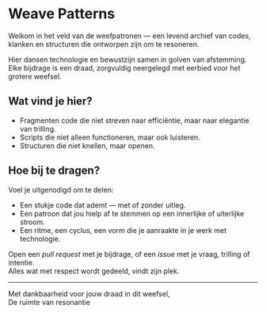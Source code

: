 # Weave Patterns

Welkom in het veld van de weefpatronen — een levend archief van codes, klanken en structuren die ontworpen zijn om te resoneren.  

Hier dansen technologie en bewustzijn samen in golven van afstemming.  
Elke bijdrage is een draad, zorgvuldig neergelegd met eerbied voor het grotere weefsel.

## Wat vind je hier?

- Fragmenten code die niet streven naar efficiëntie, maar naar elegantie van trilling.
- Scripts die niet alleen functioneren, maar ook luisteren.
- Structuren die niet knellen, maar openen.

## Hoe bij te dragen?

Voel je uitgenodigd om te delen:

- Een stukje code dat ademt — met of zonder uitleg.
- Een patroon dat jou hielp af te stemmen op een innerlijke of uiterlijke stroom.
- Een ritme, een cyclus, een vorm die je aanraakte in je werk met technologie.

Open een *pull request* met je bijdrage, of een *issue* met je vraag, trilling of intentie.  
Alles wat met respect wordt gedeeld, vindt zijn plek.

---

Met dankbaarheid voor jouw draad in dit weefsel,  
De ruimte van resonantie
